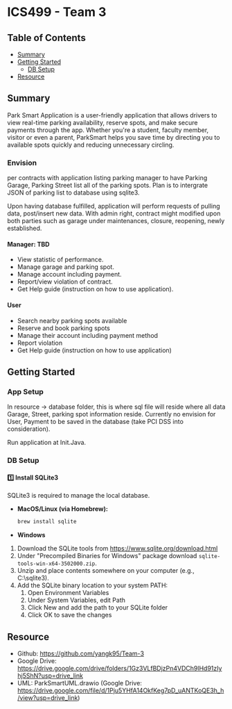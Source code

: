 # ICS499 - Team 3

## Table of Contents

- [Summary](#summary)
- [Getting Started](#getting-started)
  - [DB Setup](#db-setup)
- [Resource](#resource)
 
## Summary

Park Smart Application is a user-friendly application that allows drivers to view real-time parking availability, reserve spots, and make secure payments through the app. Whether you're a student, faculty member, visitor or even a parent, ParkSmart helps you save time by directing you to available spots quickly and reducing unnecessary circling.

### Envision

per contracts with application listing parking manager to have Parking Garage, Parking Street list all of the parking spots. Plan is to intergrate JSON of parking list to database using sqlite3. 

Upon having database fulfilled, application will perform requests of pulling data, post/insert new data. With admin right, contract might modified upon both parties such as garage under maintenances, closure, reopening, newly established. 

#### Manager: TBD
- View statistic of performance.
- Manage garage and parking spot.
- Manage account including payment.
- Report/view violation of contract. 
- Get Help guide (instruction on how to use application).

#### User
- Search nearby parking spots available
- Reserve and book parking spots
- Manage their account including payment method
- Report violation
- Get Help guide (instruction on how to use application)

## Getting Started

### App Setup
In resource -> database folder, this is where sql file will reside where all data Garage, Street, parking spot information reside. Currently no envision for User, Payment to be saved in the database (take PCI DSS into consideration). 

Run application at Init.Java. 

### DB Setup

#### 1️⃣ Install SQLite3
SQLite3 is required to manage the local database.

- **MacOS/Linux (via Homebrew):**  
  ```sh
  brew install sqlite
  ```
- **Windows**
1. Download the SQLite tools from https://www.sqlite.org/download.html
2. Under "Precompiled Binaries for Windows" package download `sqlite-tools-win-x64-3502000.zip`.
3. Unzip and place contents somewhere on your computer (e.g., C:\sqlite3\).
4. Add the SQLite binary location to your system PATH:
    1. Open Environment Variables
    2. Under System Variables, edit Path
    3. Click New and add the path to your SQLite folder
    4. Click OK to save the changes

## Resource

- Github: https://github.com/yangk95/Team-3
- Google Drive: https://drive.google.com/drive/folders/1Gz3VLfBDjzPn4VDCh9lHd91zIyhj5ShN?usp=drive_link 
- UML: ParkSmartUML.drawio (Google Drive: https://drive.google.com/file/d/1Pju5YHfA14OkfKeg7pD_uANTKoQE3h_h/view?usp=drive_link)
